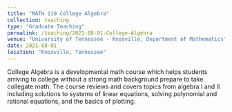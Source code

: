 ```yaml
---
title: "MATH 119 College Algebra"
collection: teaching
type: "Graduate Teaching"
permalink: /teaching/2021-08-01-College-Algebra
venue: "University of Tennessee - Knoxville, Department of Mathematics"
date: 2021-08-01
location: "Knoxville, Tennessee"
---
```


College Algebra is a developmental math course which helps students arriving to college without a strong math background prepare to take collegate math. The course reviews and covers topics from algebra I and II including solutions to systems of linear equations, solving polynomial and rational equations, and the basics of plotting. 